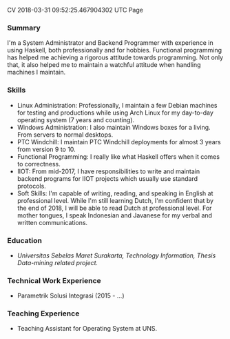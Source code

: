 CV
2018-03-31 09:52:25.467904302 UTC
Page

### Summary

I'm a System Administrator and Backend Programmer with experience in using Haskell, both professionally and for hobbies.
Functional programming has helped me achieving a rigorous attitude towards programming.
Not only that, it also helped me to maintain a watchful attitude when handling machines I maintain. 

### Skills

- Linux Administration: Professionally, I maintain a few Debian machines for testing and productions while using Arch Linux for my
  day-to-day operating system (7 years and counting).
- Windows Administration: I also maintain Windows boxes for a living. From servers to normal desktops.
- PTC Windchill: I maintain PTC Windchill deployments for almost 3 years from version 9 to 10.
- Functional Programming: I really like what Haskell offers when it comes to correctness.
- IIOT: From mid-2017, I have responsibilities to write and maintain backend programs for IIOT projects which usually use standard protocols.
- Soft Skills: I'm capable of writing, reading, and speaking in English at professional level. While I'm still learning Dutch, I'm confident that by the end of 2018, I will be able to read Dutch at professional level. For mother tongues, I speak Indonesian and Javanese for my verbal and written communications.

### Education

- <i>Universitas Sebelas Maret Surakarta, Technology Information, Thesis Data-mining related project.</i>

### Technical Work Experience

- Parametrik Solusi Integrasi (2015 - ...)

### Teaching Experience

- Teaching Assistant for Operating System at UNS.
